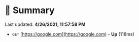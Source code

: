 # 📖 Summary
Last updated: **4/26/2021, 11:57:58 PM**

- `GET` [https://google.com](https://google.com) - **Up** (118ms)
